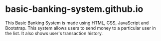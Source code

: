 # basic-banking-system.github.io
This Basic Banking System is made using HTML, CSS, JavaScript and Bootstrap. This system allows users to send money to a particular user in the list. It also shows user's transaction history.
